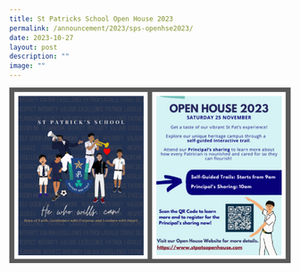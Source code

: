 ```yaml
---
title: St Patricks School Open House 2023
permalink: /announcement/2023/sps-openhse2023/
date: 2023-10-27
layout: post
description: ""
image: ""
---
```

<p><a href="https://www.stpatsopenhouse.com/">
<img src="/images/Announcement/2023-openhse.png" align="center">
</a></p>